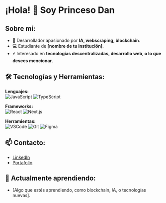 # ¡Hola! 👋 Soy Princeso Dan 

## Sobre mí:
- 🌟 Desarrollador apasionado por **IA, webscraping, blockchain**.
- 💻 Estudiante de **[nombre de tu institución]**.
- ⚡ Interesado en **tecnologías descentralizadas, desarrollo web, o lo que desees mencionar**.

## 🛠️ Tecnologías y Herramientas:
**Lenguajes:**  
![JavaScript](https://img.shields.io/badge/-JavaScript-F7DF1E?style=flat-square&logo=javascript&logoColor=black)
![TypeScript](https://img.shields.io/badge/-TypeScript-3178C6?style=flat-square&logo=typescript&logoColor=white)


**Frameworks:**  
![React](https://img.shields.io/badge/-React-61DAFB?style=flat-square&logo=react&logoColor=black)
![Next.js](https://img.shields.io/badge/-Next.js-000000?style=flat-square&logo=next.js&logoColor=white)

**Herramientas:**  
![VSCode](https://img.shields.io/badge/-VSCode-007ACC?style=flat-square&logo=visual-studio-code&logoColor=white)
![Git](https://img.shields.io/badge/-Git-F05032?style=flat-square&logo=git&logoColor=white)
![Figma](https://img.shields.io/badge/-Figma-F24E1E?style=flat-square&logo=figma&logoColor=white)

## 📫 Contacto:
- [LinkedIn](https://www.linkedin.com/in/danielandradesch/)
- [Portafolio](https://tuportafolio.com)

## 🌱 Actualmente aprendiendo:
- [Algo que estés aprendiendo, como blockchain, IA, o tecnologías nuevas].
